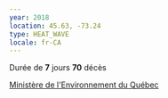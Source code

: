 ```yaml
---
year: 2018
location: 45.63, -73.24
type: HEAT_WAVE
locale: fr-CA
---
```

Durée de **7** jours
**70** décès

[Ministère de l'Environnement du Québec](https://www.environnement.gouv.qc.ca/climat/Faits-saillants/2018/canicule.htm)